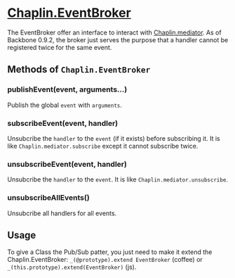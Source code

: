 # [Chaplin.EventBroker](src/chaplin/lib/event_broker.coffee)

The EventBroker offer an interface to interact with [Chaplin.mediator](./chaplin.mediator.md). As of Backbone 0.9.2, the broker just serves the purpose that a handler cannot be registered twice for the same event.

## Methods of `Chaplin.EventBroker`

### publishEvent(event, arguments...)
Publish the global `event` with `arguments`.


### subscribeEvent(event, handler)
Unsubcribe the `handler` to the `event` (if it exists) before subscribing it. It is like `Chaplin.mediator.subscribe` except it cannot subscribe twice.


### unsubscribeEvent(event, handler)
Unsubcribe the `handler` to the `event`. It is like `Chaplin.mediator.unsubscribe`.


### unsubscribeAllEvents()
Unsubcribe all handlers for all events.

## Usage

To give a Class the Pub/Sub patter, you just need to make it extend the Chaplin.EventBroker: `_(@prototype).extend EventBroker` (coffee) or `_(this.prototype).extend(EventBroker)` (js).
